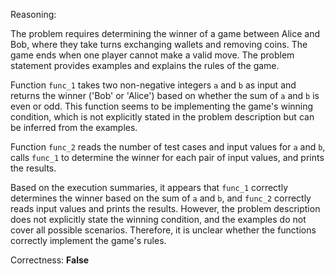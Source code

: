 Reasoning: 

The problem requires determining the winner of a game between Alice and Bob, where they take turns exchanging wallets and removing coins. The game ends when one player cannot make a valid move. The problem statement provides examples and explains the rules of the game.

Function `func_1` takes two non-negative integers `a` and `b` as input and returns the winner ('Bob' or 'Alice') based on whether the sum of `a` and `b` is even or odd. This function seems to be implementing the game's winning condition, which is not explicitly stated in the problem description but can be inferred from the examples.

Function `func_2` reads the number of test cases and input values for `a` and `b`, calls `func_1` to determine the winner for each pair of input values, and prints the results.

Based on the execution summaries, it appears that `func_1` correctly determines the winner based on the sum of `a` and `b`, and `func_2` correctly reads input values and prints the results. However, the problem description does not explicitly state the winning condition, and the examples do not cover all possible scenarios. Therefore, it is unclear whether the functions correctly implement the game's rules.

Correctness: **False**